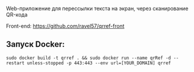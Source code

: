 
Web-приложение для перессылки текста на экран, через сканирование QR-кода

Front-end: https://github.com/ravel57/qrref-front

Запуск Docker:
-
``` 
sudo docker build -t qrref . && sudo docker run --name qrRef -d --restart unless-stopped -p 443:443 --env url=[YOUR_DOMAIN] qrref
```